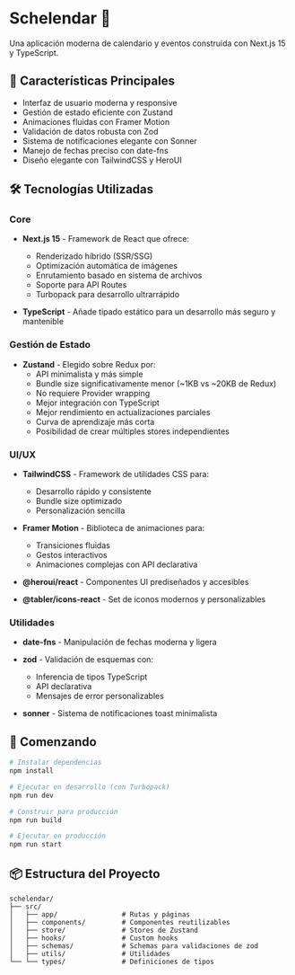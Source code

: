 # Schelendar 📅

Una aplicación moderna de calendario y eventos construida con Next.js 15 y TypeScript.

## 🚀 Características Principales

- Interfaz de usuario moderna y responsive
- Gestión de estado eficiente con Zustand
- Animaciones fluidas con Framer Motion
- Validación de datos robusta con Zod
- Sistema de notificaciones elegante con Sonner
- Manejo de fechas preciso con date-fns
- Diseño elegante con TailwindCSS y HeroUI

## 🛠️ Tecnologías Utilizadas

### Core
- **Next.js 15** - Framework de React que ofrece:
  - Renderizado híbrido (SSR/SSG)
  - Optimización automática de imágenes
  - Enrutamiento basado en sistema de archivos
  - Soporte para API Routes
  - Turbopack para desarrollo ultrarrápido

- **TypeScript** - Añade tipado estático para un desarrollo más seguro y mantenible

### Gestión de Estado
- **Zustand** - Elegido sobre Redux por:
  - API minimalista y más simple
  - Bundle size significativamente menor (~1KB vs ~20KB de Redux)
  - No requiere Provider wrapping
  - Mejor integración con TypeScript
  - Mejor rendimiento en actualizaciones parciales
  - Curva de aprendizaje más corta
  - Posibilidad de crear múltiples stores independientes

### UI/UX
- **TailwindCSS** - Framework de utilidades CSS para:
  - Desarrollo rápido y consistente
  - Bundle size optimizado
  - Personalización sencilla
  
- **Framer Motion** - Biblioteca de animaciones para:
  - Transiciones fluidas
  - Gestos interactivos
  - Animaciones complejas con API declarativa

- **@heroui/react** - Componentes UI prediseñados y accesibles

- **@tabler/icons-react** - Set de iconos modernos y personalizables

### Utilidades
- **date-fns** - Manipulación de fechas moderna y ligera

- **zod** - Validación de esquemas con:
  - Inferencia de tipos TypeScript
  - API declarativa
  - Mensajes de error personalizables

- **sonner** - Sistema de notificaciones toast minimalista

## 🚀 Comenzando

```bash
# Instalar dependencias
npm install

# Ejecutar en desarrollo (con Turbopack)
npm run dev

# Construir para producción
npm run build

# Ejecutar en producción
npm run start
```

## 📦 Estructura del Proyecto

```
schelendar/
├── src/
│   ├── app/                # Rutas y páginas
│   ├── components/         # Componentes reutilizables
│   ├── store/              # Stores de Zustand
│   ├── hooks/              # Custom hooks
│   ├── schemas/            # Schemas para validaciones de zod
│   ├── utils/              # Utilidades
└── └── types/              # Definiciones de tipos
```
